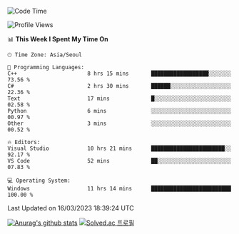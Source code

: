 <!--START_SECTION:waka-->
![Code Time](http://img.shields.io/badge/Code%20Time-23%20hrs%201%20min-blue)

![Profile Views](http://img.shields.io/badge/Profile%20Views-27-blue)

📊 **This Week I Spent My Time On** 

```text
🕑︎ Time Zone: Asia/Seoul

💬 Programming Languages: 
C++                      8 hrs 15 mins       ██████████████████░░░░░░░   73.56 % 
C#                       2 hrs 30 mins       ██████░░░░░░░░░░░░░░░░░░░   22.36 % 
Text                     17 mins             █░░░░░░░░░░░░░░░░░░░░░░░░   02.58 % 
Python                   6 mins              ░░░░░░░░░░░░░░░░░░░░░░░░░   00.97 % 
Other                    3 mins              ░░░░░░░░░░░░░░░░░░░░░░░░░   00.52 % 

🔥 Editors: 
Visual Studio            10 hrs 21 mins      ███████████████████████░░   92.17 % 
VS Code                  52 mins             ██░░░░░░░░░░░░░░░░░░░░░░░   07.83 % 

💻 Operating System: 
Windows                  11 hrs 14 mins      █████████████████████████   100.00 % 
```


 Last Updated on 16/03/2023 18:39:24 UTC
<!--END_SECTION:waka-->
[![Anurag's github stats](https://github-readme-stats.vercel.app/api?username=heosumin518)](https://github.com/anuraghazra/github-readme-stats)
[![Solved.ac
프로필](http://mazassumnida.wtf/api/v2/generate_badge?boj=heosumin)](https://solved.ac/heosumin)
